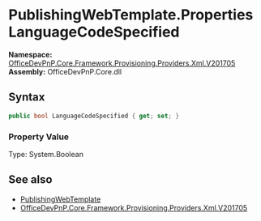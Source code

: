 # PublishingWebTemplate.Properties LanguageCodeSpecified
  

**Namespace:** [OfficeDevPnP.Core.Framework.Provisioning.Providers.Xml.V201705](OfficeDevPnP.Core.Framework.Provisioning.Providers.Xml.V201705.md)  
**Assembly:** OfficeDevPnP.Core.dll  
## Syntax
```C#
public bool LanguageCodeSpecified { get; set; }
```

### Property Value
Type: System.Boolean  

## See also
- [PublishingWebTemplate](OfficeDevPnP.Core.Framework.Provisioning.Providers.Xml.V201705.PublishingWebTemplate.md) 
- [OfficeDevPnP.Core.Framework.Provisioning.Providers.Xml.V201705](OfficeDevPnP.Core.Framework.Provisioning.Providers.Xml.V201705.md) 
